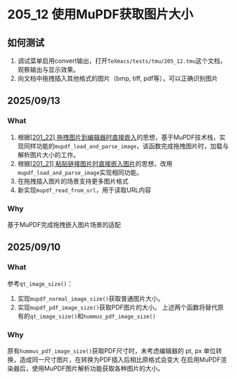 # 205_12 使用MuPDF获取图片大小
## 如何测试
1. 调试菜单启用convert输出，打开`TeXmacs/tests/tmu/205_12.tmu`这个文档，观察输出与显示效果。
2. 向文档中拖拽插入其他格式的图片（bmp, tiff, pdf等），可以正确识别图片

## 2025/09/13
### What
1. 根据[[201_22] 拖拽图片到编辑器时直接嵌入](https://gitee.com/XmacsLabs/mogan/pulls/662)的思想，基于MuPDF技术栈，实现同样功能的`mupdf_load_and_parse_image`，该函数完成拖拽图片时，加载与解析图片大小的工作。
2. 根据[[201_21] 粘贴链接图片时直接嵌入图片](https://gitee.com/XmacsLabs/mogan/pulls/651)的思想，改用`mupdf_load_and_parse_image`实现相同功能。
3. 在拖拽插入图片的场景支持更多图片格式
4. 新实现`mupdf_read_from_url`，用于读取URL内容

### Why
基于MuPDF完成拖拽嵌入图片场景的适配

## 2025/09/10
### What
参考`qt_image_size()`：
1. 实现`mupdf_normal_image_size()`获取普通图片大小。
2. 实现`mupdf_pdf_image_size()`获取PDF图片的大小。
上述两个函数将替代原有的`qt_image_size()`和`hummus_pdf_image_size()`

### Why
原有`hummus_pdf_image_size()`获取PDF尺寸时，未考虑编辑器的 pt, px 单位转换，造成同一尺寸图片，在转换为PDF插入后相比原格式会变大
在启用MuPDF渲染器后，使用MuPDF图片解析功能获取各种图片的大小。
